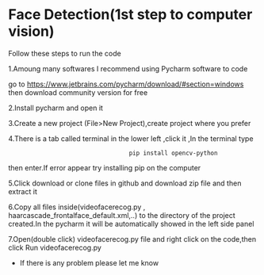 # Face Detection(1st step to computer vision)
 
Follow these steps to run the code

1.Amoung many softwares I recommend using Pycharm software to code

go to https://www.jetbrains.com/pycharm/download/#section=windows 
then download community version for free

2.Install pycharm and open it

3.Create a new project (File>New Project),create project where you prefer

4.There is a tab called terminal in the lower left ,click it ,In the terminal type 

                                      pip install opencv-python
                                      
  then enter.If error appear try installing pip on the computer

5.Click download or clone files in github and download zip file and then extract it

6.Copy all files inside(videofacerecog.py , haarcascade_frontalface_default.xml,..) to the directory of the project created.In the pycharm it will be automatically showed in the left side panel 

7.Open(double click) videofacerecog.py file and right click on the code,then click Run videofacerecog.py 
   

* If there is any problem please let me know
